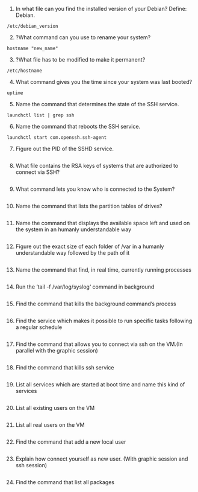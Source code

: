 1. In what file can you find the installed version of your Debian? Define: Debian.

```
/etc/debian_version
```

2. ?What command can you use to rename your system?

```
hostname "new_name"
```

3. ?What file has to be modified to make it permanent?

```
/etc/hostname
```

4. What command gives you the time since your system was last booted?

```
uptime
```

5. Name the command that determines the state of the SSH service.

```
launchctl list | grep ssh
```

6. Name the command that reboots the SSH service.

```
launchctl start com.openssh.ssh-agent
```

7. Figure out the PID of the SSHD service.

```

```

8. What file contains the RSA keys of systems that are authorized to connect via SSH?

```

```

9. What command lets you know who is connected to the System?

```

```

10. Name the command that lists the partition tables of drives?

```

```

11. Name the command that displays the available space left and used on the system in an humanly understandable way

```

```

12. Figure out the exact size of each folder of /var in a humanly understandable way followed by the path of it

```

```

13. Name the command that find, in real time, currently running processes

```

```

14. Run the ‘tail -f /var/log/syslog‘ command in background

```

```

15. Find the command that kills the background command’s process

```

```

16. Find the service which makes it possible to run specific tasks following a regular schedule

```

```

17. Find the command that allows you to connect via ssh on the VM.(In parallel with the graphic session)

```

```

18. Find the command that kills ssh service

```

```

19. List all services which are started at boot time and name this kind of services

```

```

20. List all existing users on the VM

```

```

21. List all real users on the VM

```

```

22. Find the command that add a new local user

```

```

23. Explain how connect yourself as new user. (With graphic session and ssh session)

```

```

24. Find the command that list all packages

```

```
